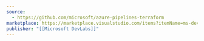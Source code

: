 ```yaml
---
source:
  - https://github.com/microsoft/azure-pipelines-terraform
marketplace: https://marketplace.visualstudio.com/items?itemName=ms-devlabs.custom-terraform-tasks
publisher: "[[Microsoft DevLabs]]"
---
```

